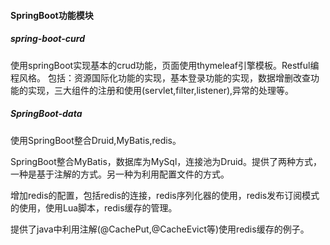 #### SpringBoot功能模块
##### spring-boot-curd

使用springBoot实现基本的crud功能，页面使用thymeleaf引擎模板。Restful编程风格。
包括：资源国际化功能的实现，基本登录功能的实现，数据增删改查功能的实现，三大组件的注册和使用(servlet,filter,listener),异常的处理等。

##### SpringBoot-data

使用SpringBoot整合Druid,MyBatis,redis。

SpringBoot整合MyBatis，数据库为MySql，连接池为Druid。提供了两种方式，一种是基于注解的方式。另一种为利用配置文件的方式。

增加redis的配置，包括redis的连接，redis序列化器的使用，redis发布订阅模式的使用，使用Lua脚本，redis缓存的管理。

提供了java中利用注解(@CachePut,@CacheEvict等)使用redis缓存的例子。